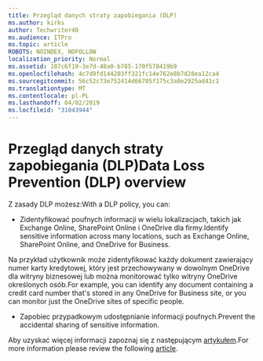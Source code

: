 ```yaml
---
title: Przegląd danych straty zapobiegania (DLP)
ms.author: kirks
author: Techwriter40
ms.audience: ITPro
ms.topic: article
ROBOTS: NOINDEX, NOFOLLOW
localization_priority: Normal
ms.assetid: 187c6f19-3e7d-48a0-b785-170f578419b9
ms.openlocfilehash: 4c7d9fd144203ff321fc14e762e8b7d28ea12ca4
ms.sourcegitcommit: 56c52c73e752414d66785f175c3a0e2925ad41c1
ms.translationtype: MT
ms.contentlocale: pl-PL
ms.lasthandoff: 04/02/2019
ms.locfileid: "31043944"
---
```

# <a name="data-loss-prevention-dlp-overview"></a><span data-ttu-id="7ad3e-102">Przegląd danych straty zapobiegania (DLP)</span><span class="sxs-lookup"><span data-stu-id="7ad3e-102">Data Loss Prevention (DLP) overview</span></span>

<span data-ttu-id="7ad3e-103">Z zasady DLP możesz:</span><span class="sxs-lookup"><span data-stu-id="7ad3e-103">With a DLP policy, you can:</span></span>

- <span data-ttu-id="7ad3e-104">Zidentyfikować poufnych informacji w wielu lokalizacjach, takich jak Exchange Online, SharePoint Online i OneDrive dla firmy.</span><span class="sxs-lookup"><span data-stu-id="7ad3e-104">Identify sensitive information across many locations, such as Exchange Online, SharePoint Online, and OneDrive for Business.</span></span>


<span data-ttu-id="7ad3e-105">Na przykład użytkownik może zidentyfikować każdy dokument zawierający numer karty kredytowej, który jest przechowywany w dowolnym OneDrive dla witryny biznesowej lub można monitorować tylko witryny OneDrive określonych osób.</span><span class="sxs-lookup"><span data-stu-id="7ad3e-105">For example, you can identify any document containing a credit card number that's stored in any OneDrive for Business site, or you can monitor just the OneDrive sites of specific people.</span></span>

- <span data-ttu-id="7ad3e-106">Zapobiec przypadkowym udostępnianie informacji poufnych.</span><span class="sxs-lookup"><span data-stu-id="7ad3e-106">Prevent the accidental sharing of sensitive information.</span></span>


<span data-ttu-id="7ad3e-107">Aby uzyskać więcej informacji zapoznaj się z następującym [artykułem](https://docs.microsoft.com/en-us/office365/securitycompliance/data-loss-prevention-policies).</span><span class="sxs-lookup"><span data-stu-id="7ad3e-107">For more information please review the following [article](https://docs.microsoft.com/en-us/office365/securitycompliance/data-loss-prevention-policies).</span></span>


